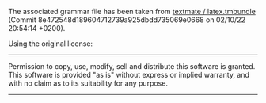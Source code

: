The associated grammar file has been taken from [textmate /
latex.tmbundle](https://github.com/textmate/latex.tmbundle) (Commit
8e472548d189604712739a925dbdd735069e0668 on 02/10/22 20:54:14 +0200).

Using the original license:

------------------------------------------------------------------------

Permission to copy, use, modify, sell and distribute this
software is granted. This software is provided "as is" without
express or implied warranty, and with no claim as to its
suitability for any purpose.

------------------------------------------------------------------------
